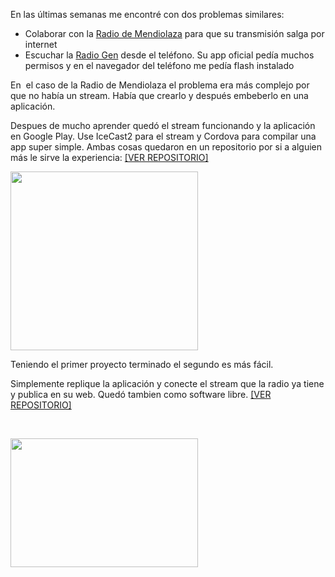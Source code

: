 <html><body><p>En las últimas semanas me encontré con dos problemas similares:
</p><ul>
 	<li>Colaborar con la <a href="https://www.facebook.com/967-Primera-radio-de-Mendiolaza-1186641901350126/">Radio de Mendiolaza</a> para que su transmisión salga por internet</li>
 	<li>Escuchar la <a href="http://genfm.com.ar/">Radio Gen</a> desde el teléfono. Su app oficial pedía muchos permisos y en el navegador del teléfono me pedía flash instalado</li>
</ul>
En  el caso de la Radio de Mendiolaza el problema era más complejo por que no había un stream. Había que crearlo y después embeberlo en una aplicación.

Despues de mucho aprender quedó el stream funcionando y la aplicación en Google Play. Use IceCast2 para el stream y Cordova para compilar una app super simple. Ambas cosas quedaron en un repositorio por si a alguien más le sirve la experiencia: <a href="https://github.com/avdata99/radio-mendiolaza">[VER REPOSITORIO]</a>

<img class="aligncenter size-medium wp-image-363" src="/blog/wp-content/uploads/2017/07/Selecci%C3%B3n_607-300x286.png" alt="" width="300" height="286">

Teniendo el primer proyecto terminado el segundo es más fácil.

Simplemente replique la aplicación y conecte el stream que la radio ya tiene y publica en su web. Quedó tambien como software libre. <a href="https://github.com/avdata99/Escuchar-radio-la-gen-NO-OFICIAL">[VER REPOSITORIO]</a>

 

<img class="aligncenter size-medium wp-image-362" src="/blog/wp-content/uploads/2017/07/Selecci%C3%B3n_603-300x206.png" alt="" width="300" height="206"></body></html>
